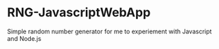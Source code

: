 # RNG-JavascriptWebApp

Simple random number generator for me to experiement with Javascript and Node.js
